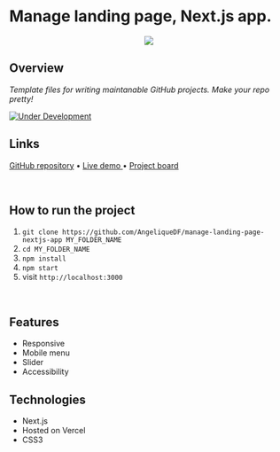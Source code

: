 # Manage landing page, Next.js app.

<!-- ![Screenshot of the REST countries API app](./placeholder.jpg) -->

<div align="center">
  <img src="./logo-css3.svg">
</div>

## Overview

_Template files for writing maintanable GitHub projects. Make your repo pretty!_

[![Under Development](https://img.shields.io/badge/under-development-orange.svg)](https://github.com/AngeliqueDF/manage-landing-page-nextjs-app)
<br />

## Links

<p>
<a href="https://github.com/AngeliqueDF/manage-landing-page-nextjs-app">GitHub repository</a> • <a href="https://manage-landing-page-nextjs-app.vercel.app/">Live demo </a> • <a href="https://github.com/users/AngeliqueDF/projects/2">Project board</a>
</p>

<br />

## How to run the project

1. `git clone https://github.com/AngeliqueDF/manage-landing-page-nextjs-app MY_FOLDER_NAME`
2. `cd MY_FOLDER_NAME`
3. `npm install`
4. `npm start`
5. visit `http://localhost:3000`

<br />

## Features

- Responsive
- Mobile menu
- Slider
- Accessibility

## Technologies

- Next.js
- Hosted on Vercel
- CSS3

